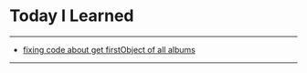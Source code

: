 # Today I Learned

---

- [fixing code about get firstObject of all albums](https://github.com/VincentGeranium/edwithStudy-project-5/tree/master/ProjectD_MyAlbum/ProjectD_MyAlbum)

---
